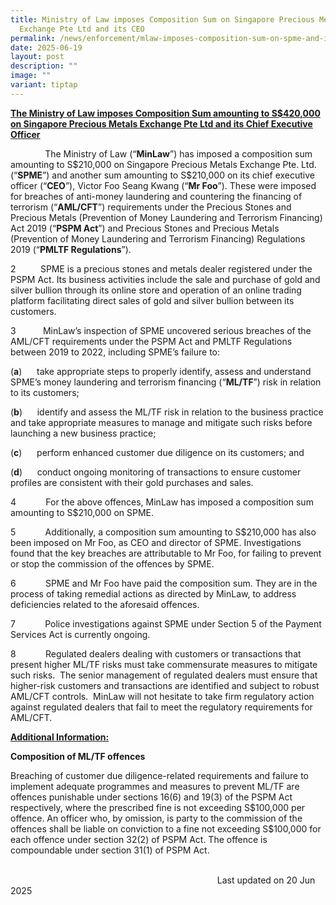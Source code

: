 ```yaml
---
title: Ministry of Law imposes Composition Sum on Singapore Precious Metals
  Exchange Pte Ltd and its CEO
permalink: /news/enforcement/mlaw-imposes-composition-sum-on-spme-and-its-ceo/
date: 2025-06-19
layout: post
description: ""
image: ""
variant: tiptap
---
```

<p><strong><u>The Ministry of Law imposes Composition Sum amounting to S$420,000 on Singapore Precious Metals Exchange Pte Ltd and its Chief Executive Officer</u></strong>
</p>
<p></p>
<p>&nbsp; &nbsp;&nbsp;&nbsp;&nbsp;&nbsp;&nbsp; &nbsp; &nbsp;&nbsp;&nbsp;The
Ministry of Law (“<strong>MinLaw</strong>”) has imposed a composition sum
amounting to S$210,000 on Singapore Precious Metals Exchange Pte. Ltd.
(“<strong>SPME</strong>”) and another sum amounting to S$210,000 on its
chief executive officer (“<strong>CEO</strong>”), Victor Foo Seang Kwang
(“<strong>Mr Foo</strong>”). These were imposed for breaches of anti-money
laundering and countering the financing of terrorism (“<strong>AML/CFT</strong>”)
requirements under the Precious Stones and Precious Metals (Prevention
of Money Laundering and Terrorism Financing) Act 2019 (“<strong>PSPM Act</strong>”)
and Precious Stones and Precious Metals (Prevention of Money Laundering
and Terrorism Financing) Regulations 2019 (“<strong>PMLTF Regulations</strong>”).</p>
<p>2&nbsp;&nbsp;&nbsp;&nbsp;&nbsp;&nbsp;&nbsp;&nbsp;&nbsp; SPME is a precious
stones and metals dealer registered under the PSPM Act. Its business activities
include the sale and purchase of gold and silver bullion through its online
store and operation of an online trading platform facilitating direct sales
of gold and silver bullion between its customers.</p>
<p></p>
<p>3&nbsp;&nbsp;&nbsp;&nbsp;&nbsp;&nbsp;&nbsp;&nbsp;&nbsp;&nbsp;&nbsp;MinLaw’s
inspection of SPME uncovered serious breaches of the AML/CFT requirements
under the PSPM Act and PMLTF Regulations between 2019 to 2022, including
SPME’s failure to:&nbsp;</p>
<p></p>
<p>(<strong>a</strong>)&nbsp;&nbsp;&nbsp;&nbsp;&nbsp; take appropriate steps
to properly identify, assess and understand SPME’s money laundering and
terrorism financing (“<strong>ML/TF</strong>”) risk in relation to its
customers;</p>
<p></p>
<p>(<strong>b</strong>)&nbsp;&nbsp;&nbsp;&nbsp;&nbsp; identify and assess
the ML/TF risk in relation to the business practice and take appropriate
measures to manage and mitigate such risks before launching a new business
practice;</p>
<p></p>
<p>(<strong>c</strong>)&nbsp;&nbsp;&nbsp;&nbsp;&nbsp; perform enhanced customer
due diligence on its customers; and</p>
<p></p>
<p>(<strong>d</strong>)&nbsp;&nbsp;&nbsp;&nbsp;&nbsp; conduct ongoing monitoring
of transactions to ensure customer profiles are consistent with their gold
purchases and sales.</p>
<p></p>
<p>4&nbsp;&nbsp;&nbsp;&nbsp;&nbsp;&nbsp;&nbsp;&nbsp;&nbsp;&nbsp;&nbsp;&nbsp;For
the above offences, MinLaw has imposed a composition sum amounting to S$210,000
on SPME.</p>
<p></p>
<p>5&nbsp;&nbsp;&nbsp;&nbsp;&nbsp;&nbsp;&nbsp;&nbsp;&nbsp;&nbsp;&nbsp;&nbsp;Additionally,
a composition sum amounting to S$210,000 has also been imposed on Mr Foo,
as CEO and director of SPME. Investigations found that the key breaches
are attributable to Mr Foo, for failing to prevent or stop the commission
of the offences by SPME.&nbsp;</p>
<p></p>
<p>6&nbsp;&nbsp;&nbsp;&nbsp;&nbsp;&nbsp;&nbsp;&nbsp;&nbsp;&nbsp;&nbsp;&nbsp;SPME
and Mr Foo have paid the composition sum. They are in the process of taking
remedial actions as directed by MinLaw, to address deficiencies related
to the aforesaid offences.</p>
<p></p>
<p>7&nbsp;&nbsp;&nbsp;&nbsp;&nbsp;&nbsp;&nbsp;&nbsp;&nbsp;&nbsp;&nbsp;&nbsp;Police
investigations against SPME under Section 5 of the Payment Services Act
is currently ongoing.</p>
<p></p>
<p>8&nbsp;&nbsp;&nbsp;&nbsp;&nbsp;&nbsp;&nbsp;&nbsp;&nbsp;&nbsp;&nbsp;&nbsp;Regulated
dealers dealing with customers or transactions that present higher ML/TF
risks must take commensurate measures to mitigate such risks.&nbsp; The
senior management of regulated dealers must ensure that higher-risk customers
and transactions are identified and subject to robust AML/CFT controls.&nbsp;
MinLaw will not hesitate to take firm regulatory action against regulated
dealers that fail to meet the regulatory requirements for AML/CFT.&nbsp;&nbsp;&nbsp;&nbsp;&nbsp;&nbsp;&nbsp;&nbsp;&nbsp;&nbsp;&nbsp;&nbsp;&nbsp;&nbsp;&nbsp;&nbsp;&nbsp;</p>
<p><strong><u>Additional Information:</u></strong>
</p>
<p></p>
<p><strong>Composition of ML/TF offences</strong>
</p>
<p></p>
<p>Breaching of customer due diligence-related requirements and failure to
implement adequate programmes and measures to prevent ML/TF are offences
punishable under sections 16(6) and 19(3) of the PSPM Act respectively,
where the prescribed fine is not exceeding S$100,000 per offence. An officer
who, by omission, is party to the commission of the offences shall be liable
on conviction to a fine not exceeding S$100,000 for each offence under
section 32(2) of PSPM Act. The offence is compoundable under section 31(1)
of PSPM Act.</p>
<p>&nbsp;&nbsp;&nbsp; &nbsp;&nbsp;&nbsp;&nbsp;&nbsp;&nbsp;&nbsp;&nbsp;&nbsp;&nbsp;&nbsp;&nbsp;&nbsp;&nbsp;&nbsp;&nbsp;&nbsp;&nbsp;&nbsp;&nbsp;&nbsp;&nbsp;&nbsp;&nbsp;&nbsp;&nbsp;&nbsp;&nbsp;&nbsp;&nbsp;&nbsp;&nbsp;&nbsp;&nbsp;&nbsp;&nbsp;&nbsp;&nbsp;&nbsp;&nbsp;&nbsp;&nbsp;&nbsp;&nbsp;&nbsp;&nbsp;&nbsp;&nbsp;&nbsp;&nbsp;&nbsp;&nbsp;&nbsp;&nbsp;&nbsp;&nbsp;&nbsp;&nbsp;&nbsp;&nbsp;&nbsp;&nbsp;&nbsp;&nbsp;
&nbsp;&nbsp;&nbsp;&nbsp;&nbsp;&nbsp;&nbsp;&nbsp;&nbsp;&nbsp;&nbsp;&nbsp;&nbsp;&nbsp;&nbsp;&nbsp;&nbsp;&nbsp;&nbsp;&nbsp;&nbsp;&nbsp;&nbsp;&nbsp;&nbsp;&nbsp;&nbsp;&nbsp;&nbsp;&nbsp;&nbsp;&nbsp;&nbsp;&nbsp;&nbsp;&nbsp;&nbsp;&nbsp;&nbsp;&nbsp;&nbsp;&nbsp;&nbsp;&nbsp;&nbsp;&nbsp;&nbsp;&nbsp;&nbsp;&nbsp;&nbsp;&nbsp;&nbsp;&nbsp;&nbsp;&nbsp;&nbsp;&nbsp;&nbsp;&nbsp;&nbsp;&nbsp;&nbsp;&nbsp;&nbsp;&nbsp;&nbsp;&nbsp;&nbsp;&nbsp;&nbsp;&nbsp;&nbsp;&nbsp;&nbsp;&nbsp;&nbsp;&nbsp;&nbsp;&nbsp;&nbsp;&nbsp;&nbsp;&nbsp;Last
updated on 20 Jun 2025</p>